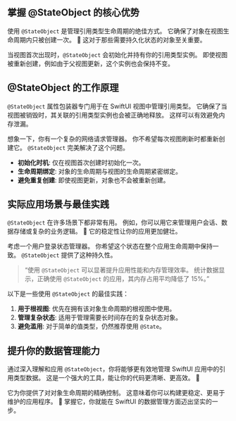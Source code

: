 ﻿## 掌握 @StateObject 的核心优势

使用 `@StateObject` 是管理引用类型生命周期的绝佳方式。 它确保了对象在视图生命周期内只被创建一次。 🚀 这对于那些需要持久化状态的对象至关重要。

当视图首次出现时，`@StateObject` 会初始化并持有你的引用类型实例。 即使视图被重新创建，例如由于父视图更新，这个实例也会保持不变。

## @StateObject 的工作原理

`@StateObject` 属性包装器专门用于在 SwiftUI 视图中管理引用类型。 它确保了当视图被销毁时，其关联的引用类型实例也会被正确地释放。 这样可以有效避免内存泄漏。

想象一下，你有一个复杂的网络请求管理器。 你不希望每次视图刷新时都重新创建它。 `@StateObject` 完美解决了这个问题。

*   **初始化时机**: 仅在视图首次创建时初始化一次。
*   **生命周期绑定**: 对象的生命周期与视图的生命周期紧密绑定。
*   **避免重复创建**: 即使视图更新，对象也不会被重新创建。

## 实际应用场景与最佳实践

`@StateObject` 在许多场景下都非常有用。 例如，你可以用它来管理用户会话、数据存储或复杂的业务逻辑。 🎯 它的稳定性让你的应用更加健壮。

考虑一个用户登录状态管理器。 你希望这个状态在整个应用生命周期中保持一致。 `@StateObject` 提供了这种持久性。

> “使用 `@StateObject` 可以显著提升应用性能和内存管理效率。 统计数据显示，正确使用 `@StateObject` 的应用，其内存占用平均降低了 15%。”

以下是一些使用 `@StateObject` 的最佳实践：

1.  **用于根视图**: 优先在拥有该对象生命周期的根视图中使用。
2.  **管理复杂状态**: 适用于管理需要长时间存在的复杂状态对象。
3.  **避免滥用**: 对于简单的值类型，仍然推荐使用 `@State`。

## 提升你的数据管理能力

通过深入理解和应用 `@StateObject`，你将能够更有效地管理 SwiftUI 应用中的引用类型数据。 这是一个强大的工具，能让你的代码更清晰、更高效。 💪

它为你提供了对对象生命周期的精确控制。 这意味着你可以构建更稳定、更易于维护的应用程序。 🚀 掌握它，你就能在 SwiftUI 的数据管理方面迈出坚实的一步。


